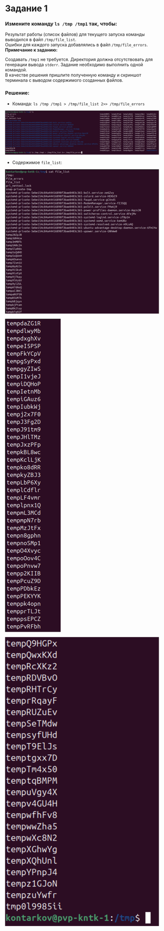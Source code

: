 # Задание 1
### Измените команду `ls /tmp /tmp1` так, чтобы:

Результат работы (список файлов) для текущего запуска команды выводился в файл `/tmp/file_list`.  
Ошибки для каждого запуска добавлялись в файл `/tmp/file_errors`.  
__Примечание к заданию:__

Создавать `/tmp1` не требуется. Директория должна отсутствовать для генерации вывода `stderr`.
Задание необходимо выполнить одной командой.  
В качестве решения пришлите полученную команду и скриншот терминала с выводом содержимого созданных файлов.  

### Решение:
* Команда: `ls /tmp /tmp1 > /tmp/file_list 2>> /tmp/file_errors`  

![Команда ls](./images/1_1.png)  

* Содержимое `file_list`:

![file_list_1](./images/1_2.png)  

![file_list_2](./images/1_3.png)  

![file_list_3](./images/1_4.png)  
